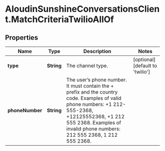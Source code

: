 # AloudinSunshineConversationsClient.MatchCriteriaTwilioAllOf

## Properties

Name | Type | Description | Notes
------------ | ------------- | ------------- | -------------
**type** | **String** | The channel type. | [optional] [default to &#39;twilio&#39;]
**phoneNumber** | **String** | The user’s phone number. It must contain the + prefix and the country code. Examples of valid phone numbers: +1 212-555-2368, +12125552368, +1 212 555 2368. Examples of invalid phone numbers: 212 555 2368, 1 212 555 2368.  | 


